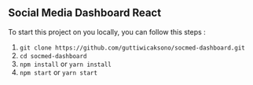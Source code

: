 
## Social Media Dashboard React

To start this project on you locally, you can follow this steps :
1. ``` git clone https://github.com/guttiwicaksono/socmed-dashboard.git ```
2. ``` cd socmed-dashboard ```
3. ``` npm install ``` or ``` yarn install ```
4. ``` npm start ``` or ``` yarn start ```